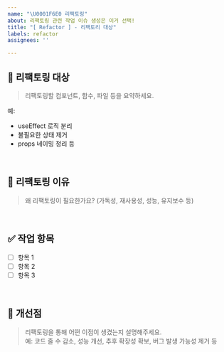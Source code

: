 ```yaml
---
name: "\U0001F6E0️ 리팩토링"
about: 리팩토링 관련 작업 이슈 생성은 이거 선택!
title: "[ Refactor ] - 리팩토리 대상"
labels: refactor
assignees: ''

---
```


## 🧩 리팩토링 대상

> 리팩토링할 컴포넌트, 함수, 파일 등을 요약하세요.

예:
- useEffect 로직 분리
- 불필요한 상태 제거
- props 네이밍 정리 등

<br />

## 📌 리팩토링 이유

> 왜 리팩토링이 필요한가요? (가독성, 재사용성, 성능, 유지보수 등)

<br />

## ✅ 작업 항목

- [ ] 항목 1
- [ ] 항목 2
- [ ] 항목 3

<br />

## 🧠 개선점

> 리팩토링을 통해 어떤 이점이 생겼는지 설명해주세요.  
> 예: 코드 줄 수 감소, 성능 개선, 추후 확장성 확보, 버그 발생 가능성 제거 등
